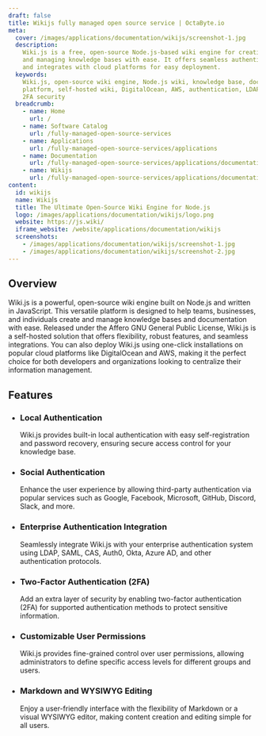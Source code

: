 ```yaml
---
draft: false
title: Wikijs fully managed open source service | OctaByte.io
meta:
  cover: /images/applications/documentation/wikijs/screenshot-1.jpg
  description:
    Wiki.js is a free, open-source Node.js-based wiki engine for creating
    and managing knowledge bases with ease. It offers seamless authentication options
    and integrates with cloud platforms for easy deployment.
  keywords:
    Wiki.js, open-source wiki engine, Node.js wiki, knowledge base, documentation
    platform, self-hosted wiki, DigitalOcean, AWS, authentication, LDAP, SAML, OAuth2,
    2FA security
  breadcrumb:
    - name: Home
      url: /
    - name: Software Catalog
      url: /fully-managed-open-source-services
    - name: Applications
      url: /fully-managed-open-source-services/applications
    - name: Documentation
      url: /fully-managed-open-source-services/applications/documentation
    - name: Wikijs
      url: /fully-managed-open-source-services/applications/documentation/wikijs
content:
  id: wikijs
  name: Wikijs
  title: The Ultimate Open-Source Wiki Engine for Node.js
  logo: /images/applications/documentation/wikijs/logo.png
  website: https://js.wiki/
  iframe_website: /website/applications/documentation/wikijs
  screenshots:
    - /images/applications/documentation/wikijs/screenshot-1.jpg
    - /images/applications/documentation/wikijs/screenshot-2.jpg
---
```


## Overview

Wiki.js is a powerful, open-source wiki engine built on Node.js and written in JavaScript. This versatile platform is designed to help teams, businesses, and individuals create and manage knowledge bases and documentation with ease. Released under the Affero GNU General Public License, Wiki.js is a self-hosted solution that offers flexibility, robust features, and seamless integrations. You can also deploy Wiki.js using one-click installations on popular cloud platforms like DigitalOcean and AWS, making it the perfect choice for both developers and organizations looking to centralize their information management.

## Features

- ### Local Authentication

  Wiki.js provides built-in local authentication with easy self-registration and password recovery, ensuring secure access control for your knowledge base.

- ### Social Authentication

  Enhance the user experience by allowing third-party authentication via popular services such as Google, Facebook, Microsoft, GitHub, Discord, Slack, and more.

- ### Enterprise Authentication Integration

  Seamlessly integrate Wiki.js with your enterprise authentication system using LDAP, SAML, CAS, Auth0, Okta, Azure AD, and other authentication protocols.

- ### Two-Factor Authentication (2FA)

  Add an extra layer of security by enabling two-factor authentication (2FA) for supported authentication methods to protect sensitive information.

- ### Customizable User Permissions

  Wiki.js provides fine-grained control over user permissions, allowing administrators to define specific access levels for different groups and users.

- ### Markdown and WYSIWYG Editing

  Enjoy a user-friendly interface with the flexibility of Markdown or a visual WYSIWYG editor, making content creation and editing simple for all users.
